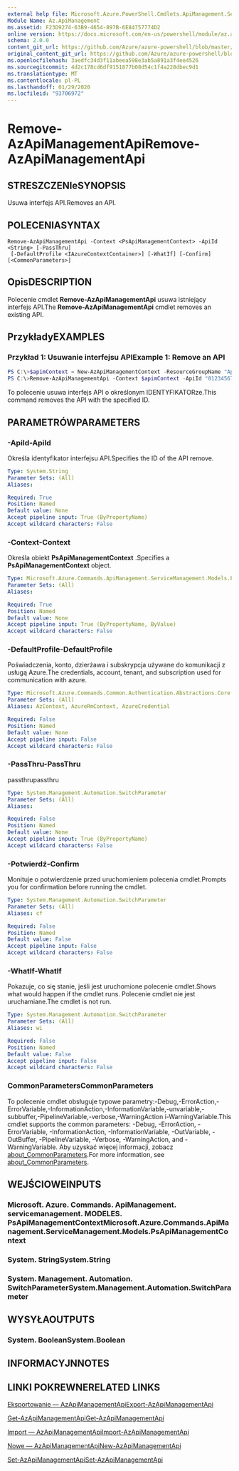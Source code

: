 ```yaml
---
external help file: Microsoft.Azure.PowerShell.Cmdlets.ApiManagement.ServiceManagement.dll-Help.xml
Module Name: Az.ApiManagement
ms.assetid: F23D9274-63B9-4654-897B-6E84757774D2
online version: https://docs.microsoft.com/en-us/powershell/module/az.apimanagement/remove-azapimanagementapi
schema: 2.0.0
content_git_url: https://github.com/Azure/azure-powershell/blob/master/src/ApiManagement/ApiManagement/help/Remove-AzApiManagementApi.md
original_content_git_url: https://github.com/Azure/azure-powershell/blob/master/src/ApiManagement/ApiManagement/help/Remove-AzApiManagementApi.md
ms.openlocfilehash: 3aedfc34d3f11abeea598e3ab5a891a3f4ee4526
ms.sourcegitcommit: 4d2c178cd6df9151877b08d54c1f4a228dbec9d1
ms.translationtype: MT
ms.contentlocale: pl-PL
ms.lasthandoff: 01/29/2020
ms.locfileid: "93706972"
---
```

# <span data-ttu-id="2e480-101">Remove-AzApiManagementApi</span><span class="sxs-lookup"><span data-stu-id="2e480-101">Remove-AzApiManagementApi</span></span>

## <span data-ttu-id="2e480-102">STRESZCZENIe</span><span class="sxs-lookup"><span data-stu-id="2e480-102">SYNOPSIS</span></span>
<span data-ttu-id="2e480-103">Usuwa interfejs API.</span><span class="sxs-lookup"><span data-stu-id="2e480-103">Removes an API.</span></span>

## <span data-ttu-id="2e480-104">POLECENIA</span><span class="sxs-lookup"><span data-stu-id="2e480-104">SYNTAX</span></span>

```
Remove-AzApiManagementApi -Context <PsApiManagementContext> -ApiId <String> [-PassThru]
 [-DefaultProfile <IAzureContextContainer>] [-WhatIf] [-Confirm] [<CommonParameters>]
```

## <span data-ttu-id="2e480-105">Opis</span><span class="sxs-lookup"><span data-stu-id="2e480-105">DESCRIPTION</span></span>
<span data-ttu-id="2e480-106">Polecenie cmdlet **Remove-AzApiManagementApi** usuwa istniejący interfejs API.</span><span class="sxs-lookup"><span data-stu-id="2e480-106">The **Remove-AzApiManagementApi** cmdlet removes an existing API.</span></span>

## <span data-ttu-id="2e480-107">Przykłady</span><span class="sxs-lookup"><span data-stu-id="2e480-107">EXAMPLES</span></span>

### <span data-ttu-id="2e480-108">Przykład 1: Usuwanie interfejsu API</span><span class="sxs-lookup"><span data-stu-id="2e480-108">Example 1: Remove an API</span></span>
```powershell
PS C:\>$apimContext = New-AzApiManagementContext -ResourceGroupName "Api-Default-WestUS" -ServiceName "contoso"
PS C:\>Remove-AzApiManagementApi -Context $apimContext -ApiId "0123456789"
```

<span data-ttu-id="2e480-109">To polecenie usuwa interfejs API o określonym IDENTYFIKATORze.</span><span class="sxs-lookup"><span data-stu-id="2e480-109">This command removes the API with the specified ID.</span></span>

## <span data-ttu-id="2e480-110">PARAMETRÓW</span><span class="sxs-lookup"><span data-stu-id="2e480-110">PARAMETERS</span></span>

### <span data-ttu-id="2e480-111">-ApiId</span><span class="sxs-lookup"><span data-stu-id="2e480-111">-ApiId</span></span>
<span data-ttu-id="2e480-112">Określa identyfikator interfejsu API.</span><span class="sxs-lookup"><span data-stu-id="2e480-112">Specifies the ID of the API remove.</span></span>

```yaml
Type: System.String
Parameter Sets: (All)
Aliases:

Required: True
Position: Named
Default value: None
Accept pipeline input: True (ByPropertyName)
Accept wildcard characters: False
```

### <span data-ttu-id="2e480-113">-Context</span><span class="sxs-lookup"><span data-stu-id="2e480-113">-Context</span></span>
<span data-ttu-id="2e480-114">Określa obiekt **PsApiManagementContext** .</span><span class="sxs-lookup"><span data-stu-id="2e480-114">Specifies a **PsApiManagementContext** object.</span></span>

```yaml
Type: Microsoft.Azure.Commands.ApiManagement.ServiceManagement.Models.PsApiManagementContext
Parameter Sets: (All)
Aliases:

Required: True
Position: Named
Default value: None
Accept pipeline input: True (ByPropertyName, ByValue)
Accept wildcard characters: False
```

### <span data-ttu-id="2e480-115">-DefaultProfile</span><span class="sxs-lookup"><span data-stu-id="2e480-115">-DefaultProfile</span></span>
<span data-ttu-id="2e480-116">Poświadczenia, konto, dzierżawa i subskrypcja używane do komunikacji z usługą Azure.</span><span class="sxs-lookup"><span data-stu-id="2e480-116">The credentials, account, tenant, and subscription used for communication with azure.</span></span>

```yaml
Type: Microsoft.Azure.Commands.Common.Authentication.Abstractions.Core.IAzureContextContainer
Parameter Sets: (All)
Aliases: AzContext, AzureRmContext, AzureCredential

Required: False
Position: Named
Default value: None
Accept pipeline input: False
Accept wildcard characters: False
```

### <span data-ttu-id="2e480-117">-PassThru</span><span class="sxs-lookup"><span data-stu-id="2e480-117">-PassThru</span></span>
<span data-ttu-id="2e480-118">passthru</span><span class="sxs-lookup"><span data-stu-id="2e480-118">passthru</span></span>

```yaml
Type: System.Management.Automation.SwitchParameter
Parameter Sets: (All)
Aliases:

Required: False
Position: Named
Default value: None
Accept pipeline input: True (ByPropertyName)
Accept wildcard characters: False
```

### <span data-ttu-id="2e480-119">-Potwierdź</span><span class="sxs-lookup"><span data-stu-id="2e480-119">-Confirm</span></span>
<span data-ttu-id="2e480-120">Monituje o potwierdzenie przed uruchomieniem polecenia cmdlet.</span><span class="sxs-lookup"><span data-stu-id="2e480-120">Prompts you for confirmation before running the cmdlet.</span></span>

```yaml
Type: System.Management.Automation.SwitchParameter
Parameter Sets: (All)
Aliases: cf

Required: False
Position: Named
Default value: False
Accept pipeline input: False
Accept wildcard characters: False
```

### <span data-ttu-id="2e480-121">-WhatIf</span><span class="sxs-lookup"><span data-stu-id="2e480-121">-WhatIf</span></span>
<span data-ttu-id="2e480-122">Pokazuje, co się stanie, jeśli jest uruchomione polecenie cmdlet.</span><span class="sxs-lookup"><span data-stu-id="2e480-122">Shows what would happen if the cmdlet runs.</span></span>
<span data-ttu-id="2e480-123">Polecenie cmdlet nie jest uruchamiane.</span><span class="sxs-lookup"><span data-stu-id="2e480-123">The cmdlet is not run.</span></span>

```yaml
Type: System.Management.Automation.SwitchParameter
Parameter Sets: (All)
Aliases: wi

Required: False
Position: Named
Default value: False
Accept pipeline input: False
Accept wildcard characters: False
```

### <span data-ttu-id="2e480-124">CommonParameters</span><span class="sxs-lookup"><span data-stu-id="2e480-124">CommonParameters</span></span>
<span data-ttu-id="2e480-125">To polecenie cmdlet obsługuje typowe parametry:-Debug,-ErrorAction,-ErrorVariable,-InformationAction,-InformationVariable,-unvariable,-subbuffer,-PipelineVariable,-verbose,-WarningAction i-WarningVariable.</span><span class="sxs-lookup"><span data-stu-id="2e480-125">This cmdlet supports the common parameters: -Debug, -ErrorAction, -ErrorVariable, -InformationAction, -InformationVariable, -OutVariable, -OutBuffer, -PipelineVariable, -Verbose, -WarningAction, and -WarningVariable.</span></span> <span data-ttu-id="2e480-126">Aby uzyskać więcej informacji, zobacz [about_CommonParameters](https://go.microsoft.com/fwlink/?LinkID=113216).</span><span class="sxs-lookup"><span data-stu-id="2e480-126">For more information, see [about_CommonParameters](https://go.microsoft.com/fwlink/?LinkID=113216).</span></span>

## <span data-ttu-id="2e480-127">WEJŚCIOWE</span><span class="sxs-lookup"><span data-stu-id="2e480-127">INPUTS</span></span>

### <span data-ttu-id="2e480-128">Microsoft. Azure. Commands. ApiManagement. servicemanagement. MODELES. PsApiManagementContext</span><span class="sxs-lookup"><span data-stu-id="2e480-128">Microsoft.Azure.Commands.ApiManagement.ServiceManagement.Models.PsApiManagementContext</span></span>

### <span data-ttu-id="2e480-129">System. String</span><span class="sxs-lookup"><span data-stu-id="2e480-129">System.String</span></span>

### <span data-ttu-id="2e480-130">System. Management. Automation. SwitchParameter</span><span class="sxs-lookup"><span data-stu-id="2e480-130">System.Management.Automation.SwitchParameter</span></span>

## <span data-ttu-id="2e480-131">WYSYŁA</span><span class="sxs-lookup"><span data-stu-id="2e480-131">OUTPUTS</span></span>

### <span data-ttu-id="2e480-132">System. Boolean</span><span class="sxs-lookup"><span data-stu-id="2e480-132">System.Boolean</span></span>

## <span data-ttu-id="2e480-133">INFORMACYJN</span><span class="sxs-lookup"><span data-stu-id="2e480-133">NOTES</span></span>

## <span data-ttu-id="2e480-134">LINKI POKREWNE</span><span class="sxs-lookup"><span data-stu-id="2e480-134">RELATED LINKS</span></span>

[<span data-ttu-id="2e480-135">Eksportowanie — AzApiManagementApi</span><span class="sxs-lookup"><span data-stu-id="2e480-135">Export-AzApiManagementApi</span></span>](./Export-AzApiManagementApi.md)

[<span data-ttu-id="2e480-136">Get-AzApiManagementApi</span><span class="sxs-lookup"><span data-stu-id="2e480-136">Get-AzApiManagementApi</span></span>](./Get-AzApiManagementApi.md)

[<span data-ttu-id="2e480-137">Import — AzApiManagementApi</span><span class="sxs-lookup"><span data-stu-id="2e480-137">Import-AzApiManagementApi</span></span>](./Import-AzApiManagementApi.md)

[<span data-ttu-id="2e480-138">Nowe — AzApiManagementApi</span><span class="sxs-lookup"><span data-stu-id="2e480-138">New-AzApiManagementApi</span></span>](./New-AzApiManagementApi.md)

[<span data-ttu-id="2e480-139">Set-AzApiManagementApi</span><span class="sxs-lookup"><span data-stu-id="2e480-139">Set-AzApiManagementApi</span></span>](./Set-AzApiManagementApi.md)


